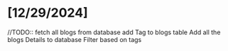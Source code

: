# [12/29/2024]

//TODO:: 
    fetch all blogs from database 
    add Tag to blogs table
    Add all the blogs Details to database
    Filter based on tags
